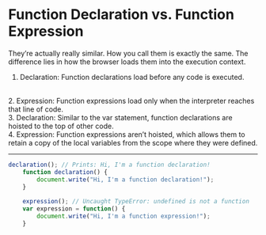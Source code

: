 # Function Declaration vs. Function Expression
They’re actually really similar. How you call them is exactly the same. The difference lies in how the browser loads them into the execution context.

1. Declaration: Function declarations load before any code is executed.
<br>
2. Expression: Function expressions load only when the interpreter reaches that line of code.
<br>
3. Declaration: Similar to the var statement, function declarations are hoisted to the top of other code.
<br>
4. Expression: Function expressions aren’t hoisted, which allows them to retain a copy of the local variables from the scope where they were defined.

***

```js
declaration(); // Prints: Hi, I'm a function declaration!
    function declaration() {
        document.write("Hi, I'm a function declaration!");
    }
     
    expression(); // Uncaught TypeError: undefined is not a function
    var expression = function() {
        document.write("Hi, I'm a function expression!");
    }
```
